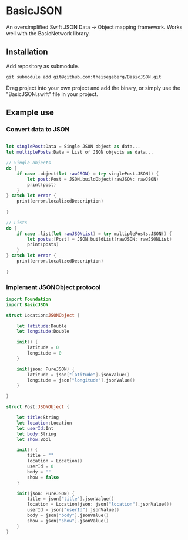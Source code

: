 # BasicJSON

An oversimplified Swift JSON Data -> Object mapping framework. Works well with the BasicNetwork library.

## Installation

Add repository as submodule.
```
git submodule add git@github.com:theisegeberg/BasicJSON.git
```
Drag project into your own project and add the binary, or simply use the "BasicJSON.swift" file in your project.

## Example use

### Convert data to JSON
```Swift

let singlePost:Data = Single JSON object as data...
let multiplePosts:Data = List of JSON objects as data...

// Single objects
do {
    if case .object(let rawJSON) = try singlePost.JSON() {
        let post:Post = JSON.buildObject(rawJSON: rawJSON)
        print(post)
    }
} catch let error {
    print(error.localizedDescription)
    
}

// Lists
do {
    if case .list(let rawJSONList) = try multiplePosts.JSON() {
        let posts:[Post] = JSON.buildList(rawJSON: rawJSONList)
        print(posts)
    }
} catch let error {
    print(error.localizedDescription)
    
}
```

### Implement JSONObject protocol
```Swift
import Foundation
import BasicJSON

struct Location:JSONObject {

    let latitude:Double
    let longitude:Double

    init() {
        latitude = 0
        longitude = 0
    }

    init(json: PureJSON) {
        latitude = json["latitude"].jsonValue()
        longitude = json["longitude"].jsonValue()
    }

}

struct Post:JSONObject {

    let title:String
    let location:Location
    let userId:Int
    let body:String
    let show:Bool

    init() {
        title = ""
        location = Location()
        userId = 0
        body = ""
        show = false
    }

    init(json: PureJSON) {
        title = json["title"].jsonValue()
        location = Location(json: json["location"].jsonValue())
        userId = json["userId"].jsonValue()
        body = json["body"].jsonValue()
        show = json["show"].jsonValue()
    }
}
```
